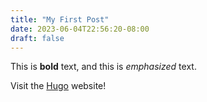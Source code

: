 ```yaml
---
title: "My First Post"
date: 2023-06-04T22:56:20-08:00
draft: false
---
```


This is **bold** text, and this is *emphasized* text.

Visit the [Hugo](https://gohugo.io) website!
